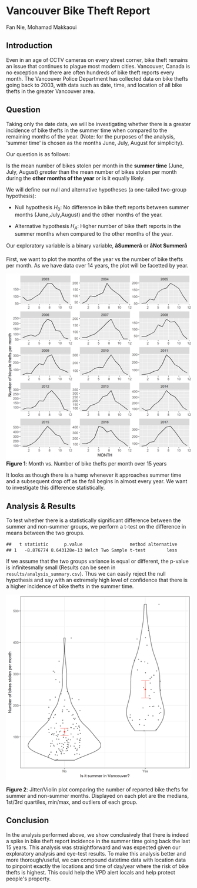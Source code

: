 Vancouver Bike Theft Report
================
Fan Nie, Mohamad Makkaoui

Introduction
------------

Even in an age of CCTV cameras on every street corner, bike theft remains an issue that continues to plague most modern cities. Vancouver, Canada is no exception and there are often hundreds of bike theft reports every month. The Vancouver Police Department has collected data on bike thefts going back to 2003, with data such as date, time, and location of all bike thefts in the greater Vancouver area.

Question
--------

Taking only the date data, we will be investigating whether there is a greater incidence of bike thefts in the summer time when compared to the remaining months of the year. (Note: for the purposes of the analysis, 'summer time' is chosen as the months June, July, August for simplicity).

Our question is as follows:

Is the mean number of bikes stolen per month in the **summer time** (June, July, August) *greater* than the mean number of bikes stolen per month during the **other months of the year** or is it equally likely.

We will define our null and alternative hypotheses (a one-tailed two-group hypothesis):

-   Null hypothesis *H*<sub>0</sub>: No difference in bike theft reports between summer months (June,July,August) and the other months of the year.

-   Alternative hypothesis *H*<sub>*A*</sub>: Higher number of bike theft reports in the summer months when compared to the other months of the year.

Our exploratory variable is a binary variable, **âSummerâ** or **âNot Summerâ**

First, we want to plot the months of the year vs the number of bike thefts per month. As we have data over 14 years, the plot will be facetted by year.

![alt tag](../results/figures/viz_exploratory.png) **Figure 1**: Month vs. Number of bike thefts per month over 15 years

It looks as though there is a hump whenever it approaches summer time and a subsequent drop off as the fall begins in almost every year. We want to investigate this difference statistically.

Analysis & Results
------------------

To test whether there is a statistically significant difference between the summer and non-summer groups, we perform a t-test on the difference in means between the two groups.

    ##   t statistic      p.value                  method alternative
    ## 1   -8.876774 8.643128e-13 Welch Two Sample t-test        less

If we assume that the two groups variance is equal or different, the p-value is infinitesmally small (Results can be seen in `results/analysis_summary.csv`). Thus we can easily reject the null hypothesis and say with an extremely high level of confidence that there is a higher incidence of bike thefts in the summer time.

![alt tag](../results/figures/bike_boxplot.png)

**Figure 2**: Jitter/Violin plot comparing the number of reported bike thefts for summer and non-summer months. Displayed on each plot are the medians, 1st/3rd quartiles, min/max, and outliers of each group.

Conclusion
----------

In the analysis performed above, we show conclusively that there is indeed a spike in bike theft report incidence in the summer time going back the last 15 years. This analysis was straightforward and was expected given our exploratory analysis and eye-test results. To make this analysis better and more thorough/useful, we can compound datetime data with location data to pinpoint exactly the locations and time of day/year where the risk of bike thefts is highest. This could help the VPD alert locals and help protect people's property.
